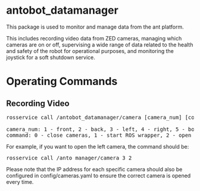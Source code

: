 # antobot_datamanager

This package is used to monitor and manage data from the ant platform.

This includes recording video data from ZED cameras, managing which cameras are on or off, supervising a wide range of data related to the health and safety of the robot for operational purposes, and monitoring the joystick for a soft shutdown service.


# Operating Commands
## Recording Video
<pre>
rosservice call /antobot_datamanager/camera [camera_num] [command]

camera_num: 1 - front, 2 - back, 3 - left, 4 - right, 5 - both left and right
command: 0 - close cameras, 1 - start ROS wrapper, 2 - open cameras, 3 - start video recording, 4 - stop video recording
</pre>

For example, if you want to open the left camera, the command should be: 
<pre>
rosservice call /anto_manager/camera 3 2
</pre>

Please note that the IP address for each specific camera should also be configured in config/cameras.yaml to ensure the correct camera is opened every time.
